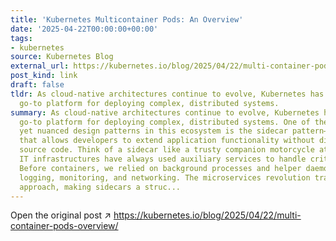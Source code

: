 ```yaml
---
title: 'Kubernetes Multicontainer Pods: An Overview'
date: '2025-04-22T00:00:00+00:00'
tags:
- kubernetes
source: Kubernetes Blog
external_url: https://kubernetes.io/blog/2025/04/22/multi-container-pods-overview/
post_kind: link
draft: false
tldr: As cloud-native architectures continue to evolve, Kubernetes has become the
  go-to platform for deploying complex, distributed systems.
summary: As cloud-native architectures continue to evolve, Kubernetes has become the
  go-to platform for deploying complex, distributed systems. One of the most powerful
  yet nuanced design patterns in this ecosystem is the sidecar pattern—a technique
  that allows developers to extend application functionality without diving deep into
  source code. Think of a sidecar like a trusty companion motorcycle attachment. Historically,
  IT infrastructures have always used auxiliary services to handle critical tasks.
  Before containers, we relied on background processes and helper daemons to manage
  logging, monitoring, and networking. The microservices revolution transformed this
  approach, making sidecars a struc...
---
```

Open the original post ↗ https://kubernetes.io/blog/2025/04/22/multi-container-pods-overview/
